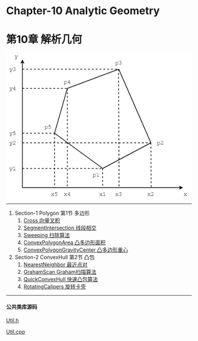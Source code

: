# Chapter-10 Analytic Geometry
# 第10章 解析几何

![AnalyticGeometry.png](res/AnalyticGeometry.png)

--------

1. Section-1 Polygon 第1节 多边形
    1. [Cross 向量叉积](Polygon/Cross/)
    2. [SegmentIntersection 线段相交](Polygon/SegmentIntersection/)
    3. [Sweeping 扫除算法](Polygon/Sweeping/)
    4. [ConvexPolygonArea 凸多边形面积](Polygon/ConvexPolygonArea/)
    5. [ConvexPolygonGravityCenter 凸多边形重心](Polygon/ConvexPolygonGravityCenter/)
2. Section-2 ConvexHull 第2节 凸包
    1. [NearestNeighbor 最近点对](ConvexHull/NearestNeighbor/)
    2. [GrahamScan Graham扫描算法](ConvexHull/GrahamScan/)
    3. [QuickConvexHull 快速凸包算法](ConvexHull/QuickConvexHull/)
    4. [RotatingCalipers 旋转卡壳](Polygon/RotatingCalipers/)

--------

#### 公共类库源码

[Util.h](https://github.com/linrongbin16/Way-to-Algorithm/blob/master/src/AnalyticGeometry/Util.h)

[Util.cpp](https://github.com/linrongbin16/Way-to-Algorithm/blob/master/src/AnalyticGeometry/Util.cpp)
